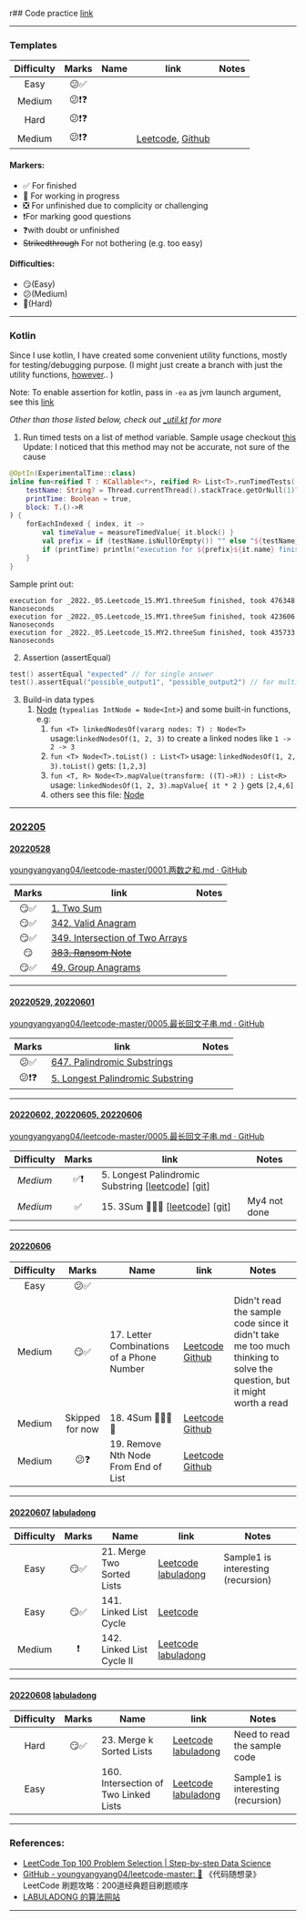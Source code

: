 r## Code practice [link](https://github.com/hereisderek/code_practice)

---

### Templates

| Difficulty | Marks | Name | link                                                        | Notes |
|:----------:|:-----:|------|-------------------------------------------------------------|-------|
|    Easy    |  😕✅  |      |                                                             |       |
|   Medium   | 😕❗❓  |      |                                                             |       |
|    Hard    | 😕❗❓  |      |                                                             |       |
|   Medium   | 😕❗❓  |      | [Leetcode](https://leetcode.com/problems/4sum/), [Github]() |       |

#### Markers:
- ✅ For finished
- 👷 For working in progress
- ❎ For unfinished due to complicity or challenging
- ❗For marking good questions
- ❓with doubt or unfinished
- ~~Strikedthrough~~ For not bothering (e.g. too easy)

#### Difficulties: 
- 😏(Easy)
- 😕(Medium) 
- 🤨(Hard)
---

### Kotlin
Since I use kotlin, I have created some convenient utility functions, mostly for testing/debugging purpose. (I might just create a branch with just the utility functions, [however](https://www.youtube.com/watch?v=fLexgOxsZu0).. )

Note: To enable assertion for kotlin, pass in `-ea` as jvm launch argument, see this [link](https://stackoverflow.com/questions/50938383/how-to-set-jvm-arguments-in-intellij-idea)

_Other than those listed below, check out [_util.kt](src/main/kotlin/utils/_util.kt) for more_

 
1. Run timed tests on a list of method variable. Sample usage checkout [this](src/main/kotlin/_sample.kt)
Update: I noticed that this method may not be accurate, not sure of the cause 
```kotlin
@OptIn(ExperimentalTime::class)
inline fun<reified T : KCallable<*>, reified R> List<T>.runTimedTests(
    testName: String? = Thread.currentThread().stackTrace.getOrNull(1)?.className?.split("$", limit = 0)?.get(0),
    printTime: Boolean = true,
    block: T.()->R
) {
    forEachIndexed { index, it ->
        val timeValue = measureTimedValue{ it.block() }
        val prefix = if (testName.isNullOrEmpty()) "" else "${testName}."
        if (printTime) println("execution for ${prefix}${it.name} finished, took ${timeValue.duration.inWholeNanoseconds} Nanoseconds")
    }
}
```
Sample print out:
```
execution for _2022._05.Leetcode_15.MY1.threeSum finished, took 476348 Nanoseconds
execution for _2022._05.Leetcode_15.MY1.threeSum finished, took 423606 Nanoseconds
execution for _2022._05.Leetcode_15.MY2.threeSum finished, took 435733 Nanoseconds
```

2. Assertion (assertEqual)

```kotlin
test() assertEqual "expected" // for single answer
test().assertEqual("possible_output1", "possible_output2") // for multiple correct answers 
```


3. Build-in data types
   1. [Node](src/main/kotlin/utils/Node.kt) (`typealias IntNode = Node<Int>`) and some built-in functions, e.g:
      1. `fun <T> linkedNodesOf(vararg nodes: T) : Node<T>` usage:`linkedNodesOf(1, 2, 3)` to create a linked nodes like `1 -> 2 -> 3`
      2. `fun <T> Node<T>.toList() : List<T>` usage: `linkedNodesOf(1, 2, 3).toList()` gets: `[1,2,3]`
      3. `fun <T, R> Node<T>.mapValue(transform: ((T)->R)) : List<R>` usage: `linkedNodesOf(1, 2, 3).mapValue{ it * 2 }` gets `[2,4,6]`
      4. others see this file: [Node](src/main/kotlin/utils/Node.kt)
   
---

### [202205](src/main/kotlin/_2022/_05)

#### [20220528](src/main/kotlin/_2022/_05/_20220528.kt) 
[youngyangyang04/leetcode-master/0001.两数之和.md · GitHub](https://github.com/youngyangyang04/leetcode-master/blob/master/problems/0001.%E4%B8%A4%E6%95%B0%E4%B9%8B%E5%92%8C.md)

| Marks | link                                                                                         | Notes |
|:-----:|----------------------------------------------------------------------------------------------|-------|
|  😏✅  | [1. Two Sum](https://leetcode.cn/problems/two-sum/)                                          |       |
|  😏✅  | [342. Valid Anagram](https://leetcode.cn/problems/valid-anagram/)                            |       |
|  😏✅  | [349. Intersection of Two Arrays](https://leetcode.com/problems/intersection-of-two-arrays/) |       |
|  😏   | ~~[383. Ransom Note](https://leetcode.com/problems/ransom-note/)~~                           |       |
|  😏✅  | [49. Group Anagrams](https://leetcode.com/problems/group-anagrams/)                          |       |


---

#### [20220529, 20220601](src/main/kotlin/_2022/_05/_20220529.kt)
[youngyangyang04/leetcode-master/0005.最长回文子串.md · GitHub](https://github.com/youngyangyang04/leetcode-master/blob/master/problems/0005.%E6%9C%80%E9%95%BF%E5%9B%9E%E6%96%87%E5%AD%90%E4%B8%B2.md)

| Marks | link                                                                                             | Notes |
|:-----:|--------------------------------------------------------------------------------------------------|-------|
|  😕✅  | [647. Palindromic Substrings](https://leetcode.com/problems/palindromic-substrings/)             |       |
| 😕❗❓  | [5. Longest Palindromic Substring](https://leetcode.com/problems/longest-palindromic-substring/) |       |

---

#### [20220602, 20220605, 20220606](src/main/kotlin/_2022/_06/_20220602.kt)
[youngyangyang04/leetcode-master/0005.最长回文子串.md · GitHub](https://github.com/youngyangyang04/leetcode-master/blob/master/problems/0005.%E6%9C%80%E9%95%BF%E5%9B%9E%E6%96%87%E5%AD%90%E4%B8%B2.md)

| Difficulty | Marks | link                                                                                                                                                                                                                                      | Notes        |
|:----------:|:-----:|-------------------------------------------------------------------------------------------------------------------------------------------------------------------------------------------------------------------------------------------|--------------|
|  _Medium_  |  ✅❗   | 5. Longest Palindromic Substring [[leetcode](https://leetcode.com/problems/longest-palindromic-substring/)] [[git](https://github.com/youngyangyang04/leetcode-master/blob/master/problems/0015.%E4%B8%89%E6%95%B0%E4%B9%8B%E5%92%8C.md)] |              |
|  _Medium_  |   ✅   | 15. 3Sum 💃💃💃 [[leetcode](https://leetcode.com/problems/3sum/)] [[git](https://github.com/youngyangyang04/leetcode-master/blob/master/problems/0015.%E4%B8%89%E6%95%B0%E4%B9%8B%E5%92%8C.md)]                                           | My4 not done |

---
#### [20220606](src/main/kotlin/_2022/_06/_20220606.kt)

| Difficulty |      Marks      | Name                                      | link                                                                                                                                                                                                                                                                       | Notes                                                                                                                  |
|:----------:|:---------------:|-------------------------------------------|----------------------------------------------------------------------------------------------------------------------------------------------------------------------------------------------------------------------------------------------------------------------------|------------------------------------------------------------------------------------------------------------------------|
|    Easy    |       😕✅       |                                           |                                                                                                                                                                                                                                                                            |                                                                                                                        |
|   Medium   |       😏✅       | 17. Letter Combinations of a Phone Number | [Leetcode](https://leetcode.com/problems/letter-combinations-of-a-phone-number/) [Github](https://github.com/youngyangyang04/leetcode-master/blob/master/problems/0017.%E7%94%B5%E8%AF%9D%E5%8F%B7%E7%A0%81%E7%9A%84%E5%AD%97%E6%AF%8D%E7%BB%84%E5%90%88.md)               | Didn't read the sample code since it didn't take me too much thinking to solve the question, but it might worth a read |
|   Medium   | Skipped for now | 18. 4Sum 💃💃💃💃                         | [Leetcode](https://leetcode.com/problems/4sum/) [Github](https://github.com/youngyangyang04/leetcode-master/blob/master/problems/0018.%E5%9B%9B%E6%95%B0%E4%B9%8B%E5%92%8C.md)                                                                                             |                                                                                                                        |
|   Medium   |       😕❓       | 19. Remove Nth Node From End of List      | [Leetcode](https://leetcode.com/problems/remove-nth-node-from-end-of-list/) [Github](https://github.com/youngyangyang04/leetcode-master/blob/master/problems/0019.%E5%88%A0%E9%99%A4%E9%93%BE%E8%A1%A8%E7%9A%84%E5%80%92%E6%95%B0%E7%AC%ACN%E4%B8%AA%E8%8A%82%E7%82%B9.md) |                                                                                                                        |

---
#### [20220607](src/main/kotlin/_2022/_06/_20220607.kt) [labuladong](https://labuladong.github.io/algo/2/17/16/)

| Difficulty |      Marks      | Name                                      | link                                                                                                                                                                                                                                                                       | Notes                                                                                                                  |
|:----------:|:---------------:|-------------------------------------------|----------------------------------------------------------------------------------------------------------------------------------------------------------------------------------------------------------------------------------------------------------------------------|------------------------------------------------------------------------------------------------------------------------|
|    Easy    |       😏✅       | 21. Merge Two Sorted Lists                | [Leetcode](https://leetcode.com/problems/merge-two-sorted-lists/) [labuladong](https://labuladong.github.io/algo/2/17/16/)                                                                                                                                                 | Sample1 is interesting (recursion)                                                                                     |
|    Easy    |       😏✅       | 141. Linked List Cycle                    | [Leetcode](https://leetcode.com/problems/linked-list-cycle/)                                                                                                                                                                                                               |
|   Medium   |        ❗        | 142. Linked List Cycle II                 | [Leetcode](https://leetcode.com/problems/linked-list-cycle-ii/) [labuladong](https://labuladong.github.io/article/?qno=142)                                                                                                                                                |

---
#### [20220608](src/main/kotlin/_2022/_06/_20220607.kt) [labuladong](https://labuladong.github.io/algo/2/17/16/)

| Difficulty | Marks | Name                                  | link                                                                                                                                    | Notes                              |
|:----------:|:-----:|---------------------------------------|-----------------------------------------------------------------------------------------------------------------------------------------|------------------------------------|
|    Hard    |  😏✅  | 23. Merge k Sorted Lists              | [Leetcode](https://leetcode.com/problems/merge-k-sorted-lists/) [labuladong](https://labuladong.github.io/article/?qno=23)              | Need to read the sample code       |
|    Easy    |       | 160. Intersection of Two Linked Lists | [Leetcode](https://leetcode.com/problems/intersection-of-two-linked-lists/) [labuladong](https://labuladong.github.io/article/?qno=160) | Sample1 is interesting (recursion) |

[//]: # (|            |       |                                       |                                                                                                                                         |)




--- 
### References:

- [LeetCode Top 100 Problem Selection | Step-by-step Data Science](https://h1ros.github.io/posts/coding/leetcode-top-100-problem-selection/)
- [GitHub - youngyangyang04/leetcode-master: 🚀](https://github.com/youngyangyang04/leetcode-master) 《代码随想录》LeetCode 刷题攻略：200道经典题目刷题顺序
- [LABULADONG 的算法网站](https://labuladong.github.io/algo/)

---